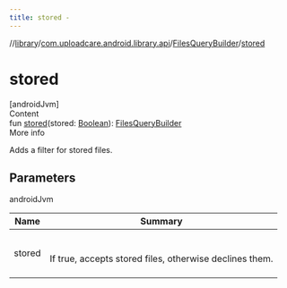 ```yaml
---
title: stored -
---
```

//[library](../../index.md)/[com.uploadcare.android.library.api](../index.md)/[FilesQueryBuilder](index.md)/[stored](stored.md)



# stored  
[androidJvm]  
Content  
fun [stored](stored.md)(stored: [Boolean](https://kotlinlang.org/api/latest/jvm/stdlib/kotlin/-boolean/index.html)): [FilesQueryBuilder](index.md)  
More info  


Adds a filter for stored files.



## Parameters  
  
androidJvm  
  
|  Name|  Summary| 
|---|---|
| <a name="com.uploadcare.android.library.api/FilesQueryBuilder/stored/#kotlin.Boolean/PointingToDeclaration/"></a>stored| <a name="com.uploadcare.android.library.api/FilesQueryBuilder/stored/#kotlin.Boolean/PointingToDeclaration/"></a><br><br>If true, accepts stored files, otherwise declines them.<br><br>
  
  



